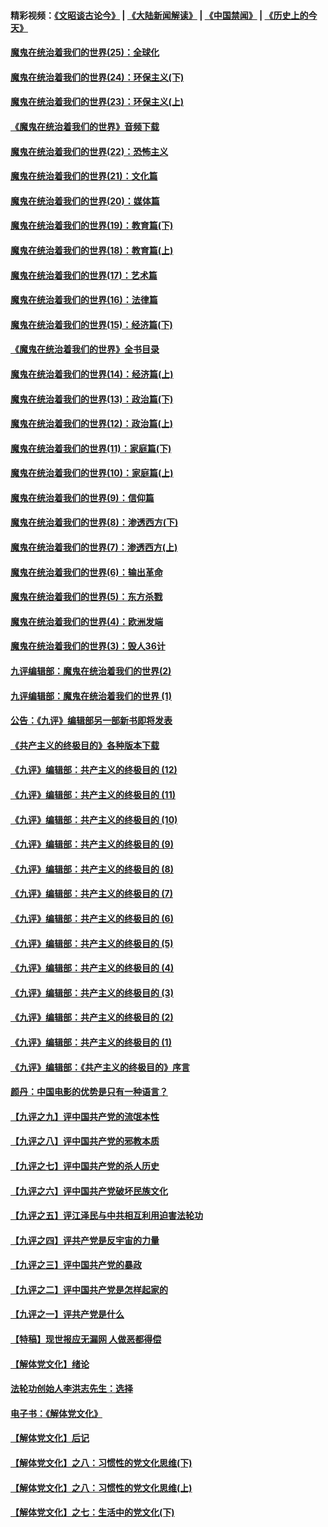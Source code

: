 #### 精彩视频：[《文昭谈古论今》](https://github.com/gfw-breaker/wenzhao/blob/master/README.md?t=11290331) | [《大陆新闻解读》](https://github.com/gfw-breaker/ntdtv-comedy/blob/master/README.md?t=11290331) | [《中国禁闻》](https://github.com/gfw-breaker/ntdtv-news/blob/master/README.md?t=11290331) | [《历史上的今天》](https://github.com/gfw-breaker/today-in-history/blob/master/README.md?t=11290331) 

#### [魔鬼在统治着我们的世界(25)：全球化](../pages/nsc422/n10788205.md?t=11290331) 

#### [魔鬼在统治着我们的世界(24)：环保主义(下)](../pages/nsc422/n10695307.md?t=11290331) 

#### [魔鬼在统治着我们的世界(23)：环保主义(上)](../pages/nsc422/n10688613.md?t=11290331) 

#### [《魔鬼在统治着我们的世界》音频下载](../pages/nsc422/n10635553.md?t=11290331) 

#### [魔鬼在统治着我们的世界(22)：恐怖主义](../pages/nsc422/n10614727.md?t=11290331) 

#### [魔鬼在统治着我们的世界(21)：文化篇](../pages/nsc422/n10597706.md?t=11290331) 

#### [魔鬼在统治着我们的世界(20)：媒体篇](../pages/nsc422/n10586579.md?t=11290331) 

#### [魔鬼在统治着我们的世界(19)：教育篇(下)](../pages/nsc422/n10564808.md?t=11290331) 

#### [魔鬼在统治着我们的世界(18)：教育篇(上)](../pages/nsc422/n10526970.md?t=11290331) 

#### [魔鬼在统治着我们的世界(17)：艺术篇](../pages/nsc422/n10499093.md?t=11290331) 

#### [魔鬼在统治着我们的世界(16)：法律篇](../pages/nsc422/n10485969.md?t=11290331) 

#### [魔鬼在统治着我们的世界(15)：经济篇(下)](../pages/nsc422/n10469975.md?t=11290331) 

#### [《魔鬼在统治着我们的世界》全书目录](../pages/nsc422/n10464261.md?t=11290331) 

#### [魔鬼在统治着我们的世界(14)：经济篇(上)](../pages/nsc422/n10457370.md?t=11290331) 

#### [魔鬼在统治着我们的世界(13)：政治篇(下)](../pages/nsc422/n10448270.md?t=11290331) 

#### [魔鬼在统治着我们的世界(12)：政治篇(上)](../pages/nsc422/n10444576.md?t=11290331) 

#### [魔鬼在统治着我们的世界(11)：家庭篇(下)](../pages/nsc422/n10440961.md?t=11290331) 

#### [魔鬼在统治着我们的世界(10)：家庭篇(上)](../pages/nsc422/n10435448.md?t=11290331) 

#### [魔鬼在统治着我们的世界(9)：信仰篇](../pages/nsc422/n10432159.md?t=11290331) 

#### [魔鬼在统治着我们的世界(8)：渗透西方(下)](../pages/nsc422/n10429603.md?t=11290331) 

#### [魔鬼在统治着我们的世界(7)：渗透西方(上)](../pages/nsc422/n10426013.md?t=11290331) 

#### [魔鬼在统治着我们的世界(6)：输出革命](../pages/nsc422/n10421536.md?t=11290331) 

#### [魔鬼在统治着我们的世界(5)：东方杀戮](../pages/nsc422/n10417707.md?t=11290331) 

#### [魔鬼在统治着我们的世界(4)：欧洲发端](../pages/nsc422/n10414890.md?t=11290331) 

#### [魔鬼在统治着我们的世界(3)：毁人36计](../pages/nsc422/n10411583.md?t=11290331) 

#### [九评编辑部：魔鬼在统治着我们的世界(2)](../pages/nsc422/n10410036.md?t=11290331) 

#### [九评编辑部：魔鬼在统治着我们的世界 (1)](../pages/nsc422/n10406825.md?t=11290331) 

#### [公告：《九评》编辑部另一部新书即将发表](../pages/nsc422/n10405104.md?t=11290331) 

#### [《共产主义的终极目的》各种版本下载](../pages/nsc422/n10022138.md?t=11290331) 

#### [《九评》编辑部：共产主义的终极目的 (12)](../pages/nsc422/n9933272.md?t=11290331) 

#### [《九评》编辑部：共产主义的终极目的 (11)](../pages/nsc422/n9924973.md?t=11290331) 

#### [《九评》编辑部：共产主义的终极目的 (10)](../pages/nsc422/n9920883.md?t=11290331) 

#### [《九评》编辑部：共产主义的终极目的 (9)](../pages/nsc422/n9916363.md?t=11290331) 

#### [《九评》编辑部：共产主义的终极目的 (8)](../pages/nsc422/n9912488.md?t=11290331) 

#### [《九评》编辑部：共产主义的终极目的 (7)](../pages/nsc422/n9901176.md?t=11290331) 

#### [《九评》编辑部：共产主义的终极目的 (6)](../pages/nsc422/n9899359.md?t=11290331) 

#### [《九评》编辑部：共产主义的终极目的 (5)](../pages/nsc422/n9893174.md?t=11290331) 

#### [《九评》编辑部：共产主义的终极目的 (4)](../pages/nsc422/n9891246.md?t=11290331) 

#### [《九评》编辑部：共产主义的终极目的 (3)](../pages/nsc422/n9879879.md?t=11290331) 

#### [《九评》编辑部：共产主义的终极目的 (2)](../pages/nsc422/n9876205.md?t=11290331) 

#### [《九评》编辑部：共产主义的终极目的 (1)](../pages/nsc422/n9865857.md?t=11290331) 

#### [《九评》编辑部：《共产主义的终极目的》序言](../pages/nsc422/n9862666.md?t=11290331) 

#### [颜丹：中国电影的优势是只有一种语言？](../pages/nsc422/n9583062.md?t=11290331) 

#### [【九评之九】评中国共产党的流氓本性](../pages/nsc422/n737542.md?t=11290331) 

#### [【九评之八】评中国共产党的邪教本质](../pages/nsc422/n735942.md?t=11290331) 

#### [【九评之七】评中国共产党的杀人历史](../pages/nsc422/n733806.md?t=11290331) 

#### [【九评之六】评中国共产党破坏民族文化](../pages/nsc422/n731667.md?t=11290331) 

#### [【九评之五】评江泽民与中共相互利用迫害法轮功](../pages/nsc422/n730058.md?t=11290331) 

#### [【九评之四】评共产党是反宇宙的力量](../pages/nsc422/n727814.md?t=11290331) 

#### [【九评之三】评中国共产党的暴政](../pages/nsc422/n725597.md?t=11290331) 

#### [【九评之二】评中国共产党是怎样起家的](../pages/nsc422/n723946.md?t=11290331) 

#### [【九评之一】评共产党是什么](../pages/nsc422/n722529.md?t=11290331) 

#### [【特稿】现世报应无漏网 人做恶都得偿](../pages/nsc422/n4215167.md?t=11290331) 

#### [【解体党文化】绪论](../pages/nsc422/n1449356.md?t=11290331) 

#### [法轮功创始人李洪志先生：选择](../pages/nsc422/n3580738.md?t=11290331) 

#### [电子书：《解体党文化》](../pages/nsc422/n1573484.md?t=11290331) 

#### [【解体党文化】后记](../pages/nsc422/n1531999.md?t=11290331) 

#### [【解体党文化】之八：习惯性的党文化思维(下)](../pages/nsc422/n1526477.md?t=11290331) 

#### [【解体党文化】之八：习惯性的党文化思维(上)](../pages/nsc422/n1520631.md?t=11290331) 

#### [【解体党文化】之七：生活中的党文化(下)](../pages/nsc422/n1513446.md?t=11290331) 

